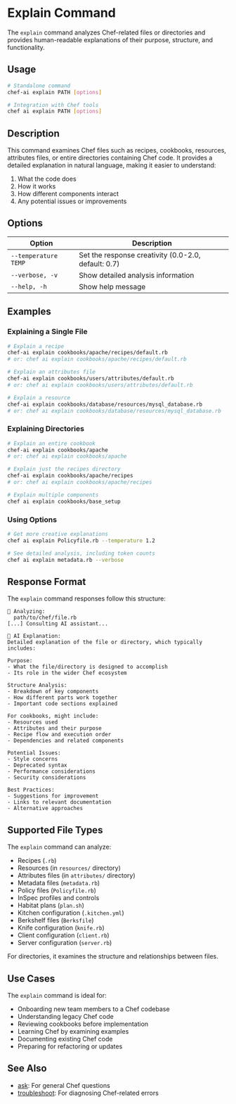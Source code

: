 # Explain Command

The `explain` command analyzes Chef-related files or directories and provides human-readable explanations of their purpose, structure, and functionality.

## Usage

```bash
# Standalone command
chef-ai explain PATH [options]

# Integration with Chef tools
chef ai explain PATH [options]
```

## Description

This command examines Chef files such as recipes, cookbooks, resources, attributes files, or entire directories containing Chef code. It provides a detailed explanation in natural language, making it easier to understand:

1. What the code does
2. How it works
3. How different components interact
4. Any potential issues or improvements

## Options

| Option | Description |
|--------|-------------|
| `--temperature TEMP` | Set the response creativity (0.0-2.0, default: 0.7) |
| `--verbose, -v` | Show detailed analysis information |
| `--help, -h` | Show help message |

## Examples

### Explaining a Single File

```bash
# Explain a recipe
chef-ai explain cookbooks/apache/recipes/default.rb
# or: chef ai explain cookbooks/apache/recipes/default.rb

# Explain an attributes file
chef-ai explain cookbooks/users/attributes/default.rb
# or: chef ai explain cookbooks/users/attributes/default.rb

# Explain a resource
chef-ai explain cookbooks/database/resources/mysql_database.rb
# or: chef ai explain cookbooks/database/resources/mysql_database.rb
```

### Explaining Directories

```bash
# Explain an entire cookbook
chef-ai explain cookbooks/apache
# or: chef ai explain cookbooks/apache

# Explain just the recipes directory
chef-ai explain cookbooks/apache/recipes
# or: chef ai explain cookbooks/apache/recipes

# Explain multiple components
chef ai explain cookbooks/base_setup
```

### Using Options

```bash
# Get more creative explanations
chef ai explain Policyfile.rb --temperature 1.2

# See detailed analysis, including token counts
chef ai explain metadata.rb --verbose
```

## Response Format

The `explain` command responses follow this structure:

```
💼 Analyzing:
  path/to/chef/file.rb
[...] Consulting AI assistant...

🤖 AI Explanation:
Detailed explanation of the file or directory, which typically includes:

Purpose:
- What the file/directory is designed to accomplish
- Its role in the wider Chef ecosystem

Structure Analysis:
- Breakdown of key components
- How different parts work together
- Important code sections explained

For cookbooks, might include:
- Resources used
- Attributes and their purpose
- Recipe flow and execution order
- Dependencies and related components

Potential Issues:
- Style concerns
- Deprecated syntax
- Performance considerations
- Security considerations

Best Practices:
- Suggestions for improvement
- Links to relevant documentation
- Alternative approaches
```

## Supported File Types

The `explain` command can analyze:

- Recipes (`.rb`)
- Resources (in `resources/` directory)
- Attributes files (in `attributes/` directory)
- Metadata files (`metadata.rb`)
- Policy files (`Policyfile.rb`)
- InSpec profiles and controls
- Habitat plans (`plan.sh`)
- Kitchen configuration (`.kitchen.yml`)
- Berkshelf files (`Berksfile`)
- Knife configuration (`knife.rb`)
- Client configuration (`client.rb`)
- Server configuration (`server.rb`)

For directories, it examines the structure and relationships between files.

## Use Cases

The `explain` command is ideal for:

- Onboarding new team members to a Chef codebase
- Understanding legacy Chef code
- Reviewing cookbooks before implementation
- Learning Chef by examining examples
- Documenting existing Chef code
- Preparing for refactoring or updates

## See Also

- [ask](ask.md): For general Chef questions
- [troubleshoot](troubleshoot.md): For diagnosing Chef-related errors
